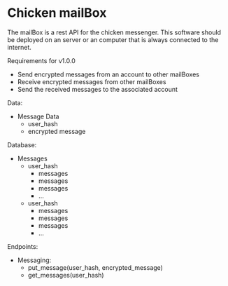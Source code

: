 # Chicken mailBox

The mailBox is a rest API for the chicken messenger. This software should be deployed on an server or an computer that is always connected to the internet. 

Requirements for v1.0.0
* Send encrypted messages from an account to other mailBoxes
* Receive encrypted messages from other mailBoxes 
* Send the received messages to the associated account

Data:
* Message Data
    * user_hash
    * encrypted message

Database:
* Messages
    * user_hash
        * messages
        * messages
        * messages
        * ...
    * user_hash
        * messages
        * messages
        * messages
        * ...

Endpoints:
* Messaging:
    * put_message(user_hash, encrypted_message)
    * get_messages(user_hash)